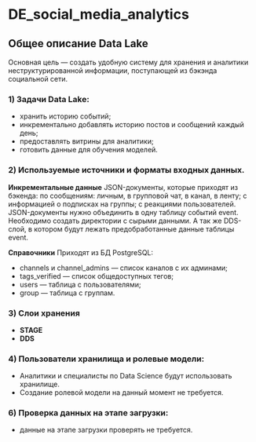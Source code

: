 # DE_social_media_analytics
## Общее описание Data Lake
Основная цель — создать удобную систему для хранения и аналитики неструктурированной информации, поступающей из бэкэнда социальной сети.

### 1) Задачи Data Lake:
  - хранить историю событий;
  - инкрементально добавлять историю постов и сообщений каждый день;
  - предоставлять витрины для аналитики;
  - готовить данные для обучения моделей.
    
### 2) Используемые источники и форматы входных данных.
 **Инкрементальные данные**
  JSON-документы, которые приходят из бэкенда:
  по сообщениям: личным, в групповой чат, в канал, в ленту;
  с информацией о подписках на группы;
  с реакциями пользователей.
  JSON-документы нужно объединить в одну таблицу событий event. Необходимо создать директории с сырыми данными. А так же DDS-слой, в котором будут лежать предобработанные данные таблицы event.
  
  **Справочники**
  Приходят из БД PostgreSQL:
  - channels и channel_admins — список каналов с их админами;
  - tags_verified — список общедоступных тегов;
  - users — таблица с пользователями;
  - group — таблица с группам.
     
### 3) Слои хранения
  - **STAGE**
  - **DDS**

### 4) Пользователи хранилища и ролевые модели:
  - Аналитики и специалисты по Data Science будут использовать хранилище.
  - Создание ролевой модели на данный момент не требуется.

### 6) Проверка данных на этапе загрузки:
   - данные на этапе загрузки проверять не требуется. 
